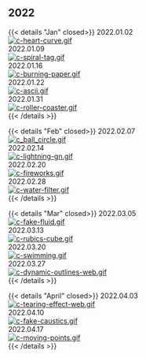 
## 2022

{{< details "Jan" closed>}}
2022.01.02  
[![c-heart-curve.gif](https://i.postimg.cc/dsDDN82Q/c-heart-curve.gif)](/heart_curve/)  
2022.01.09  
[![c-spiral-tag.gif](https://i.postimg.cc/KFmK6QV0/c-spiral-tag.gif)](/spiral_tag/)  
2022.01.16  
[![c-burning-paper.gif](https://i.postimg.cc/dq3ytpDR/c-burning-paper.gif)](/burning_paper/)  
2022.01.22  
[![c-ascii.gif](https://i.postimg.cc/XnbB9hP0/c-ascii.gif)](/ascii/)  
2022.01.31  
[![c-roller-coaster.gif](https://i.postimg.cc/rM8xsK7G/c-roller-coaster.gif)](/roller_coaster/)  
{{< /details >}}

{{< details "Feb" closed>}}
2022.02.07  
[![c_ball_circle.gif](https://i.postimg.cc/3361MvYB/c_ball_circle.gif)](/ball_circle/)  
2022.02.14  
[![c-lightning-gn.gif](https://i.postimg.cc/RMX4nDyX/c-lightning-gn.gif)](/bolt/)  
2022.02.20  
[![c-fireworks.gif](https://i.postimg.cc/knhVGK84/c-fireworks.gif)](/fireworks/)  
2022.02.28  
[![c-water-filter.gif](https://i.postimg.cc/KZq81PCV/c-water-filter.gif)](/fluid_text/)  
{{< /details >}}

{{< details "Mar" closed>}}
2022.03.05  
[![c-fake-fluid.gif](https://i.postimg.cc/Dv5DBDCx/c-fake-fluid.gif)](/fake_fluid)  
2022.03.13  
[![c-rubics-cube.gif](https://i.postimg.cc/hSbyfnrv/c-rubics-cube.gif)](/rubics_cube/)  
2022.03.20  
[![c-swimming.gif](https://i.postimg.cc/4X5QZd95/c-swimming.gif)](/procedural_swimming/)  
2022.03.27  
[![c-dynamic-outlines-web.gif](https://i.postimg.cc/cWPJbfLS/c-dynamic-outlines-web.gif)](/dynamic_outlines)  
{{< /details >}}

{{< details "April" closed>}}
2022.04.03  
[![c-tearing-effect-web.gif](https://i.postimg.cc/k7JwvMJz/c-tearing-effect-web.gif)](/tearing_effect)  
2022.04.10  
[![c-fake-caustics.gif](https://i.postimg.cc/cxZc7bK1/c-fake-caustics.gif)](fake_caustics)  
2022.04.17  
[![c-moving-points.gif](https://i.postimg.cc/VmFTC1TH/c-moving-points.gif)](moving_points)  
{{< /details >}}



